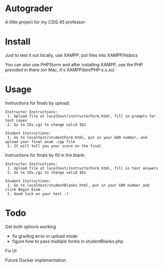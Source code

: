 # Autograder
A little project for my CSIS 45 professor

# Install

Just to test it out locally, use XAMPP, put files into XAMPP/htdocs

You can also use PHPStorm and after installing XAMPP, use the PHP provided in there (on Mac, it's XAMPP/bin/PHP-x.x.xx)

# Usage

Instructions for finals by upload:
    
    Instructor Instructions:
     1. Upload file at localhost/instructorForm.html, fill in prompts for test cases
     2. Go to IDs.cgi to change valid IDs
     
    Student Instructions: 
     1. Go to localhost/studentForm.html, put in your G00 number, and upload your final exam .cpp file
     2. It will tell you your score on the final 

Instructions for finals by fill in the blank:

    Instructor Instructions:
     1. Upload file at localhost/instructorForm.html, fill in test answers
     2. Go to IDs.cgi to change valid IDs
    
    Student Instructions:
     1. Go to localhost/studentBlanks.html, put in your G00 number and click Begin Exam
     2. Good luck on your test :)
    
# Todo
Get both options working
* fix grading error in upload mode
* figure how to pass multiple forms in studentBlanks.php

Fix UI

Future Docker implementation 
